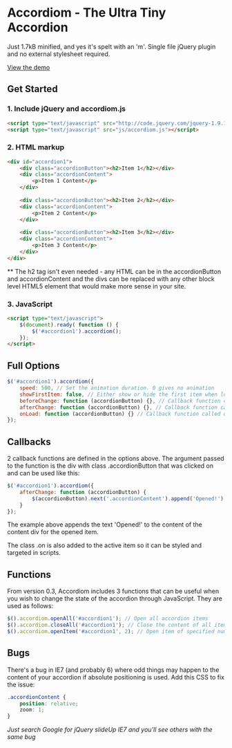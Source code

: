 # Accordiom - The Ultra Tiny Accordion

Just 1.7kB minified, and yes it's spelt with an 'm'. Single file jQuery plugin and no external stylesheet required.

[View the demo](http://www.simonboak.co.uk/accordiom/)
 

## Get Started

### 1. Include jQuery and accordiom.js
```html
<script type="text/javascript" src="http://code.jquery.com/jquery-1.9.1.min.js"></script>
<script type="text/javascript" src="js/accordiom.js"></script>
```

### 2. HTML markup
```html
<div id="accordion1">
	<div class="accordionButton"><h2>Item 1</h2></div>
	<div class="accordionContent">
		<p>Item 1 Content</p>
	</div>
	
	<div class="accordionButton"><h2>Item 2</h2></div>
	<div class="accordionContent">
		<p>Item 2 Content</p>
	</div>
	
	<div class="accordionButton"><h2>Item 3</h2></div>
	<div class="accordionContent">
		<p>Item 3 Content</p>
	</div>
</div>
```

** The h2 tag isn't even needed - any HTML can be in the accordionButton and accordionContent and the divs can be replaced with any other block level HTML5 element that would make more sense in your site.

### 3. JavaScript
```html
<script type="text/javascript">
	$(document).ready( function () {
		$('#accordion1').accordiom();
	});
</script>
```


## Full Options


```javascript
$('#accordion1').accordiom({
	speed: 500, // Set the animation duration. 0 gives no animation
	showFirstItem: false, // Either show or hide the first item when loading
	beforeChange: function (accordionButton) {}, // Callback function called on click of the accordionButton before an item is hidden or shown
	afterChange: function (accordionButton) {}, // Callback function called after change of item
	onLoad: function (accordionButton) {} // Callback function called once the accordion is set up and event listeners in place
});
```

## Callbacks
2 callback functions are defined in the options above. The argument passed to the function is the div with class .accordionButton that was clicked on and can be used like this:
```javascript
$('#accordion1').accordiom({
	afterChange: function (accordionButton) {
		$(accordionButton).next('.accordionContent').append('Opened!');
	}
});
```
The example above appends the text 'Opened!' to the content of the content div for the opened item.

The class .on is also added to the active item so it can be styled and targeted in scripts.


## Functions
From version 0.3, Accordiom includes 3 functions that can be useful when you wish to change the state of the accordion through JavaScript. They are used as follows:

```javascript
$().accordiom.openAll('#accordion1'); // Open all accordion items
$().accordiom.closeAll('#accordion1'); // Close the content of all items
$().accordiom.openItem('#accordion1', 2); // Open item of specified number (zero indexed) so example will open 3rd item
```

## Bugs
There's a bug in IE7 (and probably 6) where odd things may happen to the content of your accordion if absolute positioning is used. Add this CSS to fix the issue:

```css
.accordionContent {
    position: relative;
    zoom: 1;
}
```

*Just search Google for jQuery slideUp IE7 and you'll see others with the same bug*